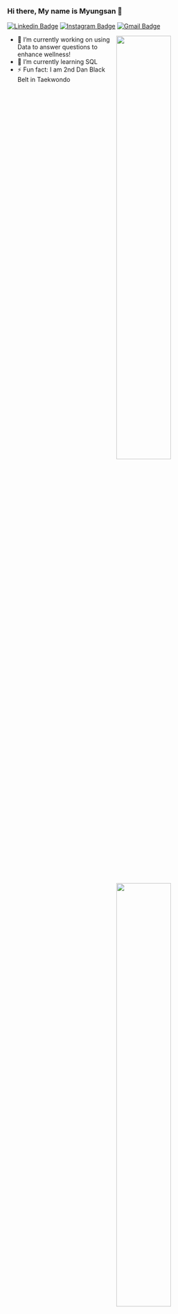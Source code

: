 ### Hi there, My name is Myungsan 👋

[![Linkedin Badge](https://img.shields.io/badge/-myungsanyun-blue?style=flat&logo=Linkedin&logoColor=white&link=https://https://www.linkedin.com/in/myungsan-yun-b759001a6/)](https://www.linkedin.com/in/myungsan-yun-b759001a6/)
[![Instagram Badge](https://img.shields.io/badge/-@myungsan-purple?style=flat&logo=instagram&logoColor=white&link=https://www.instagram.com/myungsanyun/)](https://www.instagram.com/myungsanyun/)
[![Gmail Badge](https://img.shields.io/badge/-myungsanyun@gmail.com-c14438?style=flat&logo=Gmail&logoColor=white&link=mailto:myungsanyun@gmail.com)](mailto:myungsanyun@gmail.com)

<img width="50%" align="right" src="https://github-readme-stats.vercel.app/api?username=myungsan&count_private=true&show_icons=true&theme=dark&hide_border=true&include_all_commits=true">
<img width="50%" height="1px" align="right" src="https://i.imgur.com/DkKayja.png">
<img width="50%" align="right" src="https://github-readme-stats.vercel.app/api/top-langs/?username=myungsan&theme=dark&hide_border=true&layout=compact">

- 🔭 I’m currently working on using Data to answer questions to enhance wellness!
- 🌱 I’m currently learning SQL
- ⚡ Fun fact: I am 2nd Dan Black Belt in  Taekwondo


